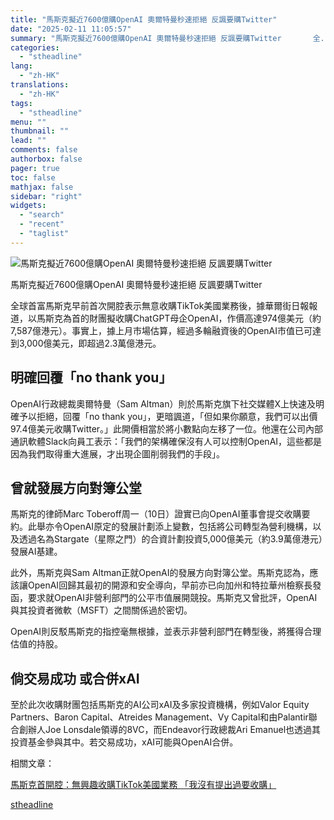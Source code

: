 ```yaml
---
title: "馬斯克擬近7600億購OpenAI 奧爾特曼秒速拒絕 反諷要購Twitter"
date: "2025-02-11 11:05:57"
summary: "馬斯克擬近7600億購OpenAI 奧爾特曼秒速拒絕 反諷要購Twitter       全..."
categories:
  - "stheadline"
lang:
  - "zh-HK"
translations:
  - "zh-HK"
tags:
  - "stheadline"
menu: ""
thumbnail: ""
lead: ""
comments: false
authorbox: false
pager: true
toc: false
mathjax: false
sidebar: "right"
widgets:
  - "search"
  - "recent"
  - "taglist"
---
```


![馬斯克擬近7600億購OpenAI 奧爾特曼秒速拒絕 反諷要購Twitter](https://image.stheadline.com/f/680p0/0x0/100/none/84eac36dd2619df400002dbf46987a56/stheadline/inewsmedia/20250211/_2025021111012866692.jpg)

馬斯克擬近7600億購OpenAI 奧爾特曼秒速拒絕 反諷要購Twitter




全球首富馬斯克早前首次開腔表示無意收購TikTok美國業務後，據華爾街日報報道，以馬斯克為首的財團擬收購ChatGPT母企OpenAI，作價高達974億美元（約7,587億港元）。事實上，據上月市場估算，經過多輪融資後的OpenAI市值已可達到3,000億美元，即超過2.3萬億港元。

明確回覆「no thank you」
------------------

OpenAI行政總裁奧爾特曼（Sam Altman）則於馬斯克旗下社交媒體X上快速及明確予以拒絕，回覆「no thank you」，更暗諷道，「但如果你願意，我們可以出價97.4億美元收購Twitter。」此開價相當於將小數點向左移了一位。他還在公司內部通訊軟體Slack向員工表示：「我們的架構確保沒有人可以控制OpenAI，這些都是因為我們取得重大進展，才出現企圖削弱我們的手段」。

曾就發展方向對簿公堂
----------

馬斯克的律師Marc Toberoff周一（10日）證實已向OpenAI董事會提交收購要約。此舉亦令OpenAI原定的發展計劃添上變數，包括將公司轉型為營利機構，以及透過名為Stargate（星際之門）的合資計劃投資5,000億美元（約3.9萬億港元）發展AI基建。

此外，馬斯克與Sam Altman正就OpenAI的發展方向對簿公堂。馬斯克認為，應該讓OpenAI回歸其最初的開源和安全導向，早前亦已向加州和特拉華州檢察長發函，要求就OpenAI非營利部門的公平市值展開競投。馬斯克又曾批評，OpenAI與其投資者微軟（MSFT）之間關係過於密切。

OpenAI則反駁馬斯克的指控毫無根據，並表示非營利部門在轉型後，將獲得合理估值的持股。

倘交易成功 或合併xAI
------------

至於此次收購財團包括馬斯克的AI公司xAI及多家投資機構，例如Valor Equity Partners、Baron Capital、Atreides Management、Vy Capital和由Palantir聯合創辦人Joe Lonsdale領導的8VC，而Endeavor行政總裁Ari Emanuel也透過其投資基金參與其中。若交易成功，xAI可能與OpenAI合併。

相關文章：

[馬斯克首開腔：無興趣收購TikTok美國業務 「我沒有提出過要收購」](https://www.stheadline.com/realtime-finance/3427046)

[stheadline](https://std.stheadline.com/realtime/article/2052034/即時-財經-馬斯克擬近7600億購OpenAI-奧爾特曼秒速拒絕-反諷要購Twitter)
